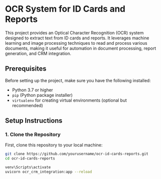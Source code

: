 # OCR System for ID Cards and Reports

This project provides an Optical Character Recognition (OCR) system designed to extract text from ID cards and reports. It leverages machine learning and image processing techniques to read and process various documents, making it useful for automation in document processing, report generation, and CRM integration.

## Prerequisites

Before setting up the project, make sure you have the following installed:

- Python 3.7 or higher
- `pip` (Python package installer)
- `virtualenv` for creating virtual environments (optional but recommended)

## Setup Instructions

### 1. Clone the Repository
First, clone this repository to your local machine:
```bash
git clone https://github.com/yourusername/ocr-id-cards-reports.git
cd ocr-id-cards-reports

venv\Scripts\activate
uvicorn ocr_crm_integration:app --reload
